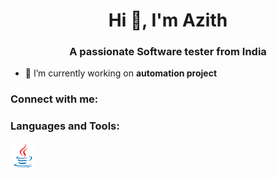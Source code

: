 <h1 align="center">Hi 👋, I'm Azith</h1>
<h3 align="center">A passionate Software tester from India</h3>

- 🔭 I’m currently working on **automation project**

<h3 align="left">Connect with me:</h3>
<p align="left">
</p>

<h3 align="left">Languages and Tools:</h3>
<p align="left"> <a href="https://www.java.com" target="_blank" rel="noreferrer"> <img src="https://raw.githubusercontent.com/devicons/devicon/master/icons/java/java-original.svg" alt="java" width="40" height="40"/> </a> </p>
